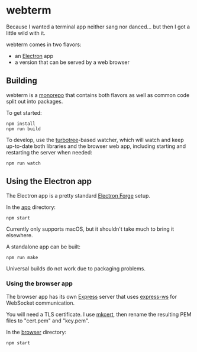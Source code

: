 # webterm

Because I wanted a terminal app neither sang nor danced… but then I got a little wild with it.

webterm comes in two flavors:

- an [Electron](https://www.electronjs.org) app
- a version that can be served by a web browser

## Building

webterm is a [monorepo](https://monorepo.tools) that contains both flavors as well as common code split out into packages.

To get started:

```shell
npm install
npm run build
```

To develop, use the [turbotree](https://github.com/mattieb/turbotree)-based watcher, which will watch and keep up-to-date both libraries and the browser web app, including starting and restarting the server when needed:

```shell
npm run watch
```

## Using the Electron app

The Electron app is a pretty standard [Electron Forge](https://www.electronforge.io) setup.

In the [app](./app) directory:

```shell
npm start
```

Currently only supports macOS, but it shouldn't take much to bring it elsewhere.

A standalone app can be built:

```shell
npm run make
```

Universal builds do not work due to packaging problems.

### Using the browser app

The browser app has its own [Express](https://expressjs.com) server that uses [express-ws](https://github.com/HenningM/express-ws) for WebSocket communication.

You will need a TLS certificate. I use [mkcert](https://mkcert.dev), then rename the resulting PEM files to "cert.pem" and "key.pem".

In the [browser](./browser) directory:

```shell
npm start
```
